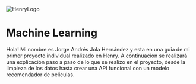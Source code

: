 ![HenryLogo](https://d31uz8lwfmyn8g.cloudfront.net/Assets/logo-henry-white-lg.png)

# **Machine Learning**

Hola! Mi nombre es Jorge Andrés Jola Hernández y esta en una guia de mi primer proyecto individual realizado en Henry. A continuacíon se realizará una explicación paso a paso de lo que se realizo en el proyecto, desde la limpieza de los datos hasta crear una API funcional con un modelo recomendador de peliculas.
